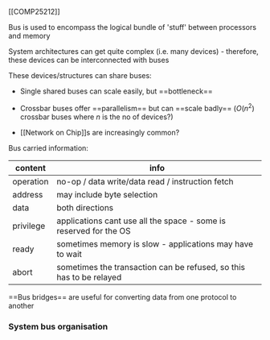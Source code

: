 [[COMP25212]]

Bus is used to encompass the logical bundle of 'stuff' between processors and memory

System architectures can get quite complex (i.e. many devices) - therefore, these devices can be interconnected with buses

These devices/structures can share buses:
- Single shared buses can scale easily, but ==bottleneck==
- Crossbar buses offer ==parallelism== but can ==scale badly== ($O(n^2)$ crossbar buses where $n$ is the no of devices?)

- [[Network on Chip]]s are increasingly common?

Bus carried information:

| content   | info                                                              |
| --------- | ----------------------------------------------------------------- |
| operation | no-op / data write/data read / instruction fetch                  |
| address   | may include byte selection                                        |
| data      | both directions                                                   |
| privilege | applications cant use all the space - some is reserved for the OS |
| ready     | sometimes memory is slow - applications may have to wait          |
| abort     | sometimes the transaction can be refused, so this has to be relayed                                                                  |

==Bus bridges== are useful for converting data from one protocol to another




### System bus organisation

